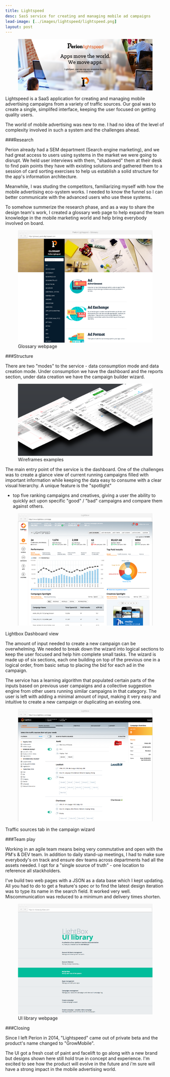 ```yaml
---
title: Lightspeed
desc: SasS service for creating and managing mobile ad campaigns
lead-image: [../images/lightspeed/lightspeed.png]
layout: post
---
```

<div class="images">
	<figure><img src="/images/lightspeed/main.png" alt="Lightspeed"></figure>
</div>

Lightspeed is a SaaS application for creating and managing mobile advertising campaigns
from a variety of traffic sources.
Our goal was to create a single, simplifed interface, keeping the user focused on getting quality users.

The world of mobile advertising was new to me. I had no idea of the level of complexity involved in such a system
and the challenges ahead.

###Research

Perion already had a SEM department (Search engine marketing), and we had great access to
users using systems in the market we were going to disrupt.
We held user interviews with them, "shadowed" them at their desk to find pain points they have
with existing solutions and gathered them to a session of card sorting exercises to help us establish
a solid structure for the app's information architecture.

Meanwhile, I was studing the competitors, familiarizing myself with how the mobile
advertising eco-system works. I needed to know the funnel so I can better
communicate with the advanced users who use these systems.

To somehow summerize the research phase, and as a way to share the design team's work,
 I created a glossary web page to help expand the team knowledge in the mobile marketing
world and help bring everybody involved on board.

<div class="images">
	<figure>
		<img src="/images/lightspeed/glossary.png" alt="Glossary webpage">
		<figcaption class="caption">Glossary webpage</figcaption>
	</figure>
</div>

###Structure

There are two "modes" to the service - data consumption mode and data creation mode.
Under consumption we have the dashboard and the reports section, under data creation
we have the campaign builder wizard.

<div class="images">
	<figure>
		<img src="/images/lightspeed/wireframes.png" alt="Wireframes examples">
		<figcaption class="caption">Wireframes examples</figcaption>
	</figure>
</div>

The main entry point of the service is the dashboard. One of the challenges was to create a
glance view of current running campaigns filled with important information while keeping
the data easy to consume with a clear visual hierarchy. A unique feature is the "spotlight"
 - top five ranking campaigns and creatives, giving a user the ability to quickly act upon
specific "good" / "bad" campaigns and compare them against others.

<div class="images">
	<figure><img src="/images/lightspeed/dashboard.png" alt="Lightspeed"></figure>
	<figcaption class="caption">Lightbox Dashboard view</figcaption>
</div>

The amount of input needed to create a new campaign can be overwhelming.
We needed to break down the wizard into logical sections to keep the user focused
and help him complete small tasks. The wizard is made up of six sections,
 each one building on top of the previous one in a logical order,
 from basic setup to placing the bid for each ad in the campaign.

The service has a learning algorithm that populated certain parts of the inputs based on
previous user campaigns and a collective suggestion engine from other users running similar
campaigns in that category. The user is left with adding a minimal amount of input,
making it very easy and intuitive to create a new campaign or duplicating an existing one.

<div class="images">
	<figure><img src="/images/lightspeed/wizard.png" alt="Lightspeed"></figure>
	<figcaption class="caption">Traffic sources tab in the campaign wizard</figcaption>
</div>

###Team play

Working in an agile team means being very commutative and open with the PM's & DEV team.
In addition to daily stand-up meetings, I had to make sure everybody's on track and ensure
dev teams across departments had all the assets needed. I opt for a "single source of truth" -
one location to reference all stackholders.

I've build two web pages with a JSON as a data base which I kept updating.
All you had to do to get a feature's spec or to find the latest design iteration was
to type its name in the search field. It worked very well. Miscommunication was reduced to
a minimum and delivery times shorten.

<div class="images">
	<figure>
		<img src="/images/lightspeed/uilib.png" alt="UI library webpage">
		<figcaption class="caption">UI library webpage</figcaption>
	</figure>
</div>

###Closing

Since I left Perion in 2014, "Lightspeed" came out of private beta and the product's name
changed to "GrowMobile".

The UI got a fresh coat of paint and facelift to go along with a new brand but designs shown here
still hold true in concept and experience. I'm excited to see how the product will evolve
in the future and i'm sure will have a strong impact in the mobile advertising world.
